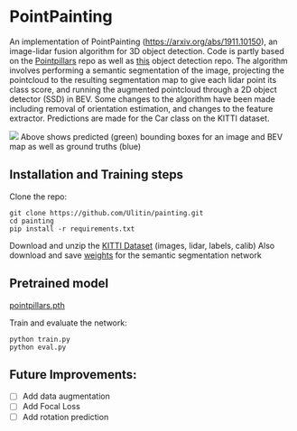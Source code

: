 # PointPainting
An implementation of PointPainting (https://arxiv.org/abs/1911.10150), an image-lidar fusion algorithm for 3D object detection. Code is partly based on the [Pointpillars](https://github.com/nutonomy/second.pytorch) repo as well as [this](https://github.com/sgrvinod/a-PyTorch-Tutorial-to-Object-Detection) object detection repo. The algorithm involves performing a semantic segmentation of the image, projecting the pointcloud to the resulting segmentation map to give each lidar point its class score, and running the augmented pointcloud through a 2D object detector (SSD) in BEV. Some changes to the algorithm have been made including removal of orientation estimation, and changes to the feature extractor. Predictions are made for the Car class on the KITTI dataset.

![](prediction.png)
Above shows predicted (green) bounding boxes for an image and BEV map as well as ground truths (blue)

## Installation and Training steps
Clone the repo:
```
git clone https://github.com/Ulitin/painting.git
cd painting
pip install -r requirements.txt
```
Download and unzip the [KITTI Dataset](http://www.cvlibs.net/datasets/kitti/eval_object.php?obj_benchmark=bev) (images, lidar, labels, calib)
Also download and save [weights](https://drive.google.com/file/d/1nqSDmTx97Y23j7L3Wca5hPudxXp57A7J/view?usp=sharing) for the semantic segmentation network

## Pretrained model

[pointpillars.pth](https://drive.google.com/file/d/1qNqoaSOJQro7GUpQSz91s_VzAh9-tMBa/view?usp=sharing)

Train and evaluate the network:
```
python train.py
python eval.py
```

## Future Improvements:
- [ ] Add data augmentation
- [ ] Add Focal Loss
- [ ] Add rotation prediction
